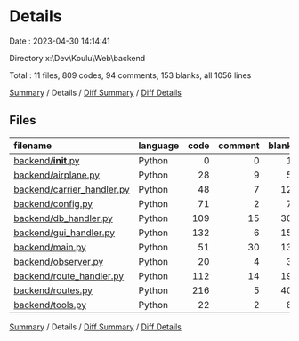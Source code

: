 # Details

Date : 2023-04-30 14:14:41

Directory x:\\Dev\\Koulu\\Web\\backend

Total : 11 files,  809 codes, 94 comments, 153 blanks, all 1056 lines

[Summary](results.md) / Details / [Diff Summary](diff.md) / [Diff Details](diff-details.md)

## Files
| filename | language | code | comment | blank | total |
| :--- | :--- | ---: | ---: | ---: | ---: |
| [backend/__init__.py](/backend/__init__.py) | Python | 0 | 0 | 1 | 1 |
| [backend/airplane.py](/backend/airplane.py) | Python | 28 | 9 | 5 | 42 |
| [backend/carrier_handler.py](/backend/carrier_handler.py) | Python | 48 | 7 | 12 | 67 |
| [backend/config.py](/backend/config.py) | Python | 71 | 2 | 7 | 80 |
| [backend/db_handler.py](/backend/db_handler.py) | Python | 109 | 15 | 30 | 154 |
| [backend/gui_handler.py](/backend/gui_handler.py) | Python | 132 | 6 | 15 | 153 |
| [backend/main.py](/backend/main.py) | Python | 51 | 30 | 13 | 94 |
| [backend/observer.py](/backend/observer.py) | Python | 20 | 4 | 3 | 27 |
| [backend/route_handler.py](/backend/route_handler.py) | Python | 112 | 14 | 19 | 145 |
| [backend/routes.py](/backend/routes.py) | Python | 216 | 5 | 40 | 261 |
| [backend/tools.py](/backend/tools.py) | Python | 22 | 2 | 8 | 32 |

[Summary](results.md) / Details / [Diff Summary](diff.md) / [Diff Details](diff-details.md)